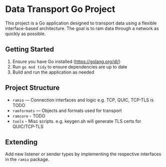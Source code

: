 # Data Transport Go Project

This project is a Go application designed to transport data using a flexible interface-based architecture.
The goal is to ram data through a network as quickly as possible.

## Getting Started

1. Ensure you have Go installed (https://golang.org/dl/)
2. Run `go mod tidy` to ensure dependencies are up to date
3. Build and run the application as needed

## Project Structure
- `ramio` — Connection interfaces and logic e.g. TCP, QUIC, TCP-TLS is TODO
- `ramformats` — Objects and formats used for transport
- `ramcore` - TODO
- `tools` - Misc scripts. e.g. keygen.sh will generate TLS certs for QUIC/TCP-TLS

## Extending
Add new listener or sender types by implementing the respective interfaces in the `ramio` package.

